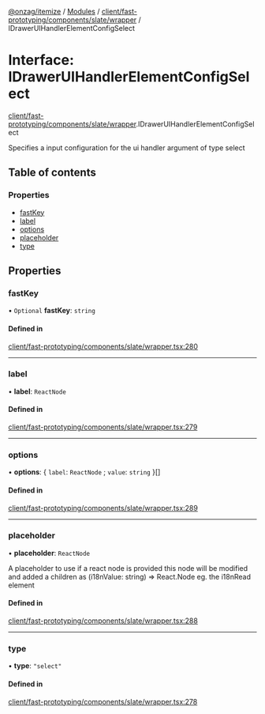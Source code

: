 [@onzag/itemize](../README.md) / [Modules](../modules.md) / [client/fast-prototyping/components/slate/wrapper](../modules/client_fast_prototyping_components_slate_wrapper.md) / IDrawerUIHandlerElementConfigSelect

# Interface: IDrawerUIHandlerElementConfigSelect

[client/fast-prototyping/components/slate/wrapper](../modules/client_fast_prototyping_components_slate_wrapper.md).IDrawerUIHandlerElementConfigSelect

Specifies a input configuration for the ui handler argument
of type select

## Table of contents

### Properties

- [fastKey](client_fast_prototyping_components_slate_wrapper.IDrawerUIHandlerElementConfigSelect.md#fastkey)
- [label](client_fast_prototyping_components_slate_wrapper.IDrawerUIHandlerElementConfigSelect.md#label)
- [options](client_fast_prototyping_components_slate_wrapper.IDrawerUIHandlerElementConfigSelect.md#options)
- [placeholder](client_fast_prototyping_components_slate_wrapper.IDrawerUIHandlerElementConfigSelect.md#placeholder)
- [type](client_fast_prototyping_components_slate_wrapper.IDrawerUIHandlerElementConfigSelect.md#type)

## Properties

### fastKey

• `Optional` **fastKey**: `string`

#### Defined in

[client/fast-prototyping/components/slate/wrapper.tsx:280](https://github.com/onzag/itemize/blob/5c2808d3/client/fast-prototyping/components/slate/wrapper.tsx#L280)

___

### label

• **label**: `ReactNode`

#### Defined in

[client/fast-prototyping/components/slate/wrapper.tsx:279](https://github.com/onzag/itemize/blob/5c2808d3/client/fast-prototyping/components/slate/wrapper.tsx#L279)

___

### options

• **options**: { `label`: `ReactNode` ; `value`: `string`  }[]

#### Defined in

[client/fast-prototyping/components/slate/wrapper.tsx:289](https://github.com/onzag/itemize/blob/5c2808d3/client/fast-prototyping/components/slate/wrapper.tsx#L289)

___

### placeholder

• **placeholder**: `ReactNode`

A placeholder to use
if a react node is provided this node will be modified
and added a children as (i18nValue: string) => React.Node
eg. the i18nRead element

#### Defined in

[client/fast-prototyping/components/slate/wrapper.tsx:288](https://github.com/onzag/itemize/blob/5c2808d3/client/fast-prototyping/components/slate/wrapper.tsx#L288)

___

### type

• **type**: ``"select"``

#### Defined in

[client/fast-prototyping/components/slate/wrapper.tsx:278](https://github.com/onzag/itemize/blob/5c2808d3/client/fast-prototyping/components/slate/wrapper.tsx#L278)
